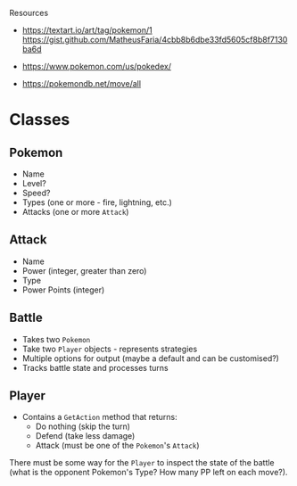Resources
- https://textart.io/art/tag/pokemon/1
https://gist.github.com/MatheusFaria/4cbb8b6dbe33fd5605cf8b8f7130ba6d

- https://www.pokemon.com/us/pokedex/
- https://pokemondb.net/move/all

# Classes

## Pokemon

- Name
- Level?
- Speed?
- Types (one or more - fire, lightning, etc.)
- Attacks (one or more `Attack`)

## Attack

- Name
- Power (integer, greater than zero)
- Type
- Power Points (integer)

## Battle

- Takes two `Pokemon`
- Take two `Player` objects - represents strategies
- Multiple options for output (maybe a default and can be customised?)
- Tracks battle state and processes turns

## Player

- Contains a `GetAction` method that returns:
  - Do nothing (skip the turn)
  - Defend (take less damage)
  - Attack (must be one of the `Pokemon`'s `Attack`)

There must be some way for the `Player` to inspect the state of the battle (what is the opponent Pokemon's Type? How many PP left on each move?).
